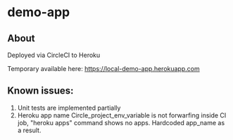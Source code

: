# demo-app
## About
Deployed via CircleCI to Heroku

Temporary available here:
    https://local-demo-app.herokuapp.com

## Known issues:
1) Unit tests are implemented partially
2) Heroku app name Circle_project_env_variable is not forwarfing inside CI job, "heroku apps" command shows no apps. 
        Hardcoded app_name as a result.

